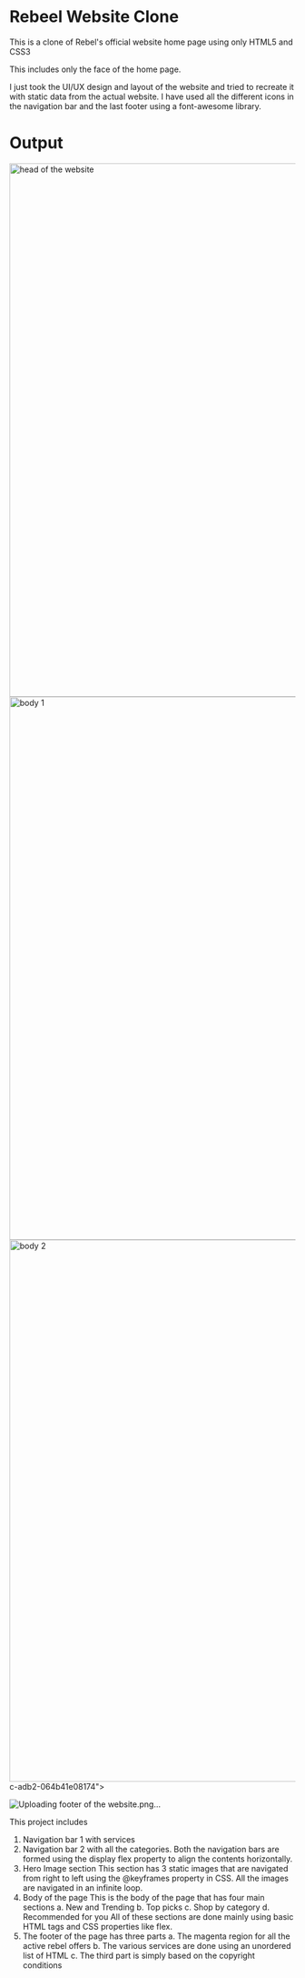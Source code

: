 # Rebeel Website Clone

This is a clone of Rebel's official website home page using only HTML5 and CSS3

This includes only the face of the home page.

I just took the UI/UX design and layout of the website and tried to recreate it with static data from the actual website.
I have used all the different icons in the navigation bar and the last footer using a font-awesome library.
# Output
<img width="938" alt="head of the website" src="https://github.com/srideviparimi/Rebel/assets/161400433/a7f3a2d0-721b-4ce1-a7ae-3e826a98530c">

<img width="955" alt="body 1" src="https://github.com/srideviparimi/Rebel/assets/161400433/786c079a-97ab-429c-a9c3-e5020c0837d5">
<img width="953" alt="body 2" src="https://github.com/srideviparimi/Rebel/assets/161400433/49e6a9b5-fabc-468<img width="938" alt="footer of the website" src="https://github.com/srideviparimi/Rebel/assets/161400433/b11e3bc5-4dbe-4a08-869f-92c49fa35694">
c-adb2-064b41e08174">

![Uploading footer of the website.png…]()

This project includes
1. Navigation bar 1 with services
2. Navigation bar 2 with all the categories.
Both the navigation bars are formed using the display flex property to align the contents horizontally.
3. Hero Image section
   This section has 3 static images that are navigated from right to left using the @keyframes property in CSS.
   All the images are navigated in an infinite loop.
4. Body of the page
   This is the body of the page that has four main sections
   a. New and Trending
   b. Top picks
   c. Shop by category
   d. Recommended for you
   All of these sections are done mainly using basic HTML tags and CSS properties like flex.
5. The footer of the page has three parts
   a. The magenta region for all the active rebel offers
   b. The various services are done using an unordered list of HTML
   c. The third part is simply based on the copyright conditions


